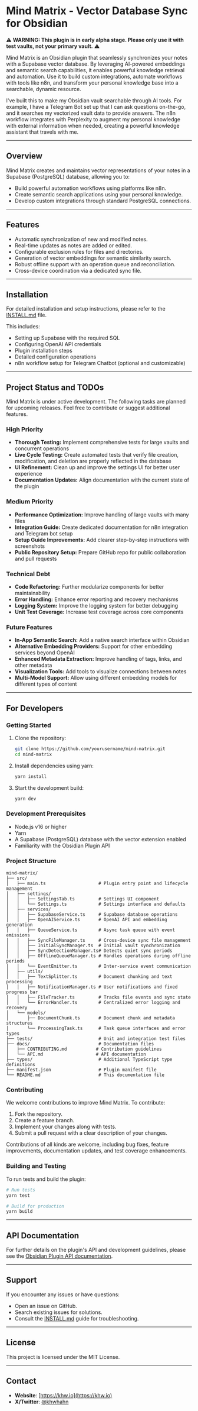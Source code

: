 # Mind Matrix - Vector Database Sync for Obsidian

⚠️ **WARNING: This plugin is in early alpha stage. Please only use it with test vaults, not your primary vault.** ⚠️

Mind Matrix is an Obsidian plugin that seamlessly synchronizes your notes with a Supabase vector database. By leveraging AI-powered embeddings and semantic search capabilities, it enables powerful knowledge retrieval and automation. Use it to build custom integrations, automate workflows with tools like n8n, and transform your personal knowledge base into a searchable, dynamic resource.

I've built this to make my Obsidian vault searchable through AI tools. For example, I have a Telegram Bot set up that I can ask questions on-the-go, and it searches my vectorized vault data to provide answers. The n8n workflow integrates with Perplexity to augment my personal knowledge with external information when needed, creating a powerful knowledge assistant that travels with me.

---

## Overview

Mind Matrix creates and maintains vector representations of your notes in a Supabase (PostgreSQL) database, allowing you to:

- Build powerful automation workflows using platforms like n8n.
- Create semantic search applications using your personal knowledge.
- Develop custom integrations through standard PostgreSQL connections.

---

## Features

- Automatic synchronization of new and modified notes.
- Real-time updates as notes are added or edited.
- Configurable exclusion rules for files and directories.
- Generation of vector embeddings for semantic similarity search.
- Robust offline support with an operation queue and reconciliation.
- Cross-device coordination via a dedicated sync file.

---

## Installation

For detailed installation and setup instructions, please refer to the [INSTALL.md](./INSTALL.md) file.

This includes:
- Setting up Supabase with the required SQL
- Configuring OpenAI API credentials
- Plugin installation steps
- Detailed configuration operations
- n8n workflow setup for Telegram Chatbot (optional and customizable)

---

## Project Status and TODOs

Mind Matrix is under active development. The following tasks are planned for upcoming releases. Feel free to contribute or suggest additional features.

### High Priority
- **Thorough Testing:** Implement comprehensive tests for large vaults and concurrent operations
- **Live Cycle Testing:** Create automated tests that verify file creation, modification, and deletion are properly reflected in the database
- **UI Refinement:** Clean up and improve the settings UI for better user experience
- **Documentation Updates:** Align documentation with the current state of the plugin

### Medium Priority
- **Performance Optimization:** Improve handling of large vaults with many files
- **Integration Guide:** Create dedicated documentation for n8n integration and Telegram bot setup
- **Setup Guide Improvements:** Add clearer step-by-step instructions with screenshots
- **Public Repository Setup:** Prepare GitHub repo for public collaboration and pull requests

### Technical Debt
- **Code Refactoring:** Further modularize components for better maintainability
- **Error Handling:** Enhance error reporting and recovery mechanisms
- **Logging System:** Improve the logging system for better debugging
- **Unit Test Coverage:** Increase test coverage across core components

### Future Features
- **In-App Semantic Search:** Add a native search interface within Obsidian
- **Alternative Embedding Providers:** Support for other embedding services beyond OpenAI
- **Enhanced Metadata Extraction:** Improve handling of tags, links, and other metadata
- **Visualization Tools:** Add tools to visualize connections between notes
- **Multi-Model Support:** Allow using different embedding models for different types of content

---

## For Developers

### Getting Started

1. Clone the repository:
   ```bash
   git clone https://github.com/yourusername/mind-matrix.git
   cd mind-matrix
   ```
2. Install dependencies using yarn:
   ```bash
   yarn install
   ```
3. Start the development build:
   ```bash
   yarn dev
   ```

### Development Prerequisites

- Node.js v16 or higher
- Yarn
- A Supabase (PostgreSQL) database with the vector extension enabled
- Familiarity with the Obsidian Plugin API

### Project Structure

```
mind-matrix/
├── src/
│   ├── main.ts                    # Plugin entry point and lifecycle management
│   ├── settings/
│   │   ├── SettingsTab.ts         # Settings UI component
│   │   └── Settings.ts            # Settings interface and defaults
│   ├── services/
│   │   ├── SupabaseService.ts     # Supabase database operations
│   │   ├── OpenAIService.ts       # OpenAI API and embedding generation
│   │   ├── QueueService.ts        # Async task queue with event emissions
│   │   ├── SyncFileManager.ts     # Cross-device sync file management
│   │   ├── InitialSyncManager.ts  # Initial vault synchronization
│   │   ├── SyncDetectionManager.ts# Detects quiet sync periods
│   │   ├── OfflineQueueManager.ts # Handles operations during offline periods
│   │   └── EventEmitter.ts        # Inter-service event communication
│   ├── utils/
│   │   ├── TextSplitter.ts        # Document chunking and text processing
│   │   ├── NotificationManager.ts # User notifications and fixed progress bar
│   │   ├── FileTracker.ts         # Tracks file events and sync state
│   │   └── ErrorHandler.ts        # Centralized error logging and recovery
│   └── models/
│       ├── DocumentChunk.ts       # Document chunk and metadata structures
│       └── ProcessingTask.ts      # Task queue interfaces and error types
├── tests/                         # Unit and integration test files
├── docs/                          # Documentation files
│   ├── CONTRIBUTING.md           # Contribution guidelines
│   └── API.md                    # API documentation
├── types/                         # Additional TypeScript type definitions
├── manifest.json                  # Plugin manifest file
└── README.md                      # This documentation file
```

### Contributing

We welcome contributions to improve Mind Matrix. To contribute:

1. Fork the repository.
2. Create a feature branch.
3. Implement your changes along with tests.
4. Submit a pull request with a clear description of your changes.

Contributions of all kinds are welcome, including bug fixes, feature improvements, documentation updates, and test coverage enhancements.

### Building and Testing

To run tests and build the plugin:

```bash
# Run tests
yarn test

# Build for production
yarn build
```

---

## API Documentation

For further details on the plugin's API and development guidelines, please see the [Obsidian Plugin API documentation](https://github.com/obsidianmd/obsidian-api).

---

## Support

If you encounter any issues or have questions:

- Open an issue on GitHub.
- Search existing issues for solutions.
- Consult the [INSTALL.md](./INSTALL.md) guide for troubleshooting.

---

## License

This project is licensed under the MIT License.

---

## Contact

- **Website**: [https://khw.io](https://khw.io)
- **X/Twitter**: [@khwhahn](https://x.com/khwhahn)
